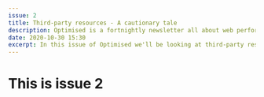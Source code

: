 ```yaml
---
issue: 2
title: Third-party resources - A cautionary tale
description: Optimised is a fortnightly newsletter all about web performance. In this issue we'll be looking at third-party resources.
date: 2020-10-30 15:30
excerpt: In this issue of Optimised we'll be looking at third-party resources. These are assets (scripts, fonts, ad services etc.) that many websites use, but which are hosted/served from another domain (most often outside the website owner's sphere of control).
---
```

# This is issue 2